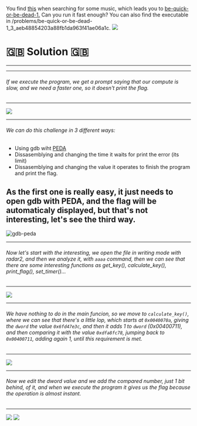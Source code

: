 You find [this](https://www.youtube.com/watch?v=CTt1vk9nM9c) when searching for some music, which leads you to [be-quick-or-be-dead-1.](https://2018shell.picoctf.com/static/f825b5db114de1d3f811961b54f9cfb1/be-quick-or-be-dead-1) Can you run it fast enough? You can also find the executable in /problems/be-quick-or-be-dead-1_3_aeb48854203a88fb1da963f41ae06a1c.
![](http://i.imgur.com/Ev9StEG.png)


# :uk: Solution :uk:
---

---
###### If we execute the program, we get a prompt saying that our compute is slow, and we need a faster one, so it doesn't print the flag.
---
![](http://i.imgur.com/hTqXJ6a.png)

---
###### We can do this challenge in 3 different ways:
* Using gdb wiht [PEDA](https://github.com/longld/peda)
* Dissasemblying and changing the time it waits for print the error (its limit)
* Dissasemblying and changing the value it operates to finish the program and print the flag.

As the first one is really easy, it just needs to open gdb with PEDA, and the flag will be automaticaly displayed, but that's not interesting, let's see the third way.
---
![gdb-peda](http://i.imgur.com/IvguK8b.png)

---
###### Now let's start with the interesting, we open the file in writing mode with radar2, and then we analyze it, with `aaaa` command, then we can see that there are some interesting functions as get_key(), calculate_key(), print_flag(), set_timer()...
---
![](http://i.imgur.com/DcjcMpa.png)

---
###### We have nothing to do in the main funcion, so we move to `calculate_key()`, where we can see that there's a little lop, which starts at `0x0040070a`, giving the `dword` the value `0x6fd47e3c`, and then it adds 1 to `dword` (0x00400711), and then comparing it with the value `0xdfa8fc78`, jumping back to `0x00400711`, adding again 1, until this requirement is met.
---
![](http://i.imgur.com/ePvlimf.png)

---
###### Now we edit the dword value and we add the compared number, just 1 bit behind, of it, and when we execute the program it gives us the flag because the operation is almost instant.
---
![](http://i.imgur.com/4HLcHR7.png)
![](http://i.imgur.com/II0Bkbd.png)
